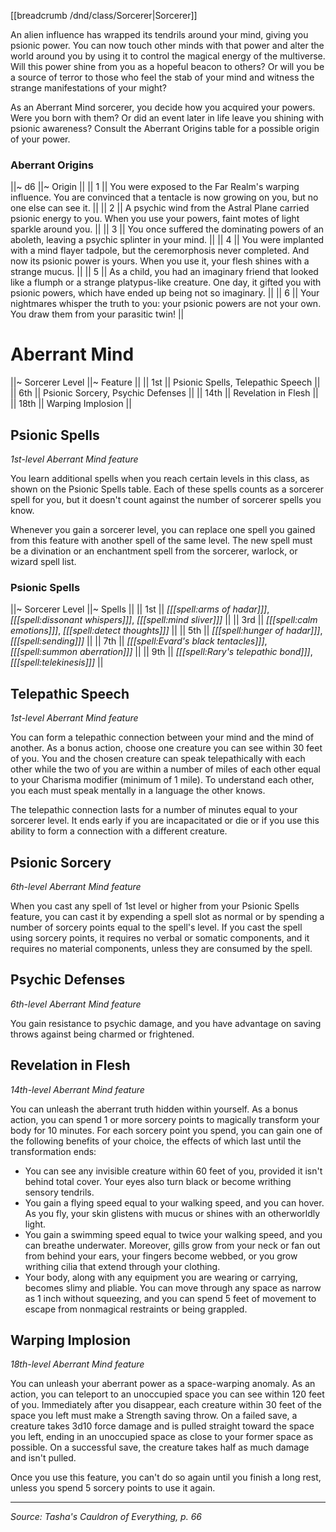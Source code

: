 [[breadcrumb /dnd/class/Sorcerer|Sorcerer]]

An alien influence has wrapped its tendrils around your mind, giving you psionic power. You can now touch other minds with that power and alter the world around you by using it to control the magical energy of the multiverse. Will this power shine from you as a hopeful beacon to others? Or will you be a source of terror to those who feel the stab of your mind and witness the strange manifestations of your might?

As an Aberrant Mind sorcerer, you decide how you acquired your powers. Were you born with them? Or did an event later in life leave you shining with psionic awareness? Consult the Aberrant Origins table for a possible origin of your power.

### Aberrant Origins

||~ d6 ||~ Origin ||
|| 1 || You were exposed to the Far Realm's warping influence. You are convinced that a tentacle is now growing on you, but no one else can see it. ||
|| 2 || A psychic wind from the Astral Plane carried psionic energy to you. When you use your powers, faint motes of light sparkle around you. ||
|| 3 || You once suffered the dominating powers of an aboleth, leaving a psychic splinter in your mind. ||
|| 4 || You were implanted with a mind flayer tadpole, but the ceremorphosis never completed. And now its psionic power is yours. When you use it, your flesh shines with a strange mucus. ||
|| 5 || As a child, you had an imaginary friend that looked like a flumph or a strange platypus-like creature. One day, it gifted you with psionic powers, which have ended up being not so imaginary. ||
|| 6 || Your nightmares whisper the truth to you: your psionic powers are not your own. You draw them from your parasitic twin! ||

# Aberrant Mind

||~ Sorcerer Level ||~ Feature ||
|| 1st || Psionic Spells, Telepathic Speech ||
|| 6th || Psionic Sorcery, Psychic Defenses ||
|| 14th || Revelation in Flesh ||
|| 18th || Warping Implosion ||

## Psionic Spells

_1st-level Aberrant Mind feature_

You learn additional spells when you reach certain levels in this class, as shown on the Psionic Spells table. Each of these spells counts as a sorcerer spell for you, but it doesn't count against the number of sorcerer spells you know.

Whenever you gain a sorcerer level, you can replace one spell you gained from this feature with another spell of the same level. The new spell must be a divination or an enchantment spell from the sorcerer, warlock, or wizard spell list.

### Psionic Spells

||~ Sorcerer Level ||~ Spells ||
|| 1st || _[[[spell:arms of hadar]]]_, _[[[spell:dissonant whispers]]]_, _[[[spell:mind sliver]]]_ ||
|| 3rd || _[[[spell:calm emotions]]]_, _[[[spell:detect thoughts]]]_ ||
|| 5th || _[[[spell:hunger of hadar]]]_, _[[[spell:sending]]]_ ||
|| 7th || _[[[spell:Evard's black tentacles]]]_, _[[[spell:summon aberration]]]_ ||
|| 9th || _[[[spell:Rary's telepathic bond]]]_, _[[[spell:telekinesis]]]_ ||

## Telepathic Speech

_1st-level Aberrant Mind feature_

You can form a telepathic connection between your mind and the mind of another. As a bonus action, choose one creature you can see within 30 feet of you. You and the chosen creature can speak telepathically with each other while the two of you are within a number of miles of each other equal to your Charisma modifier (minimum of 1 mile). To understand each other, you each must speak mentally in a language the other knows.

The telepathic connection lasts for a number of minutes equal to your sorcerer level. It ends early if you are incapacitated or die or if you use this ability to form a connection with a different creature.

## Psionic Sorcery

_6th-level Aberrant Mind feature_

When you cast any spell of 1st level or higher from your Psionic Spells feature, you can cast it by expending a spell slot as normal or by spending a number of sorcery points equal to the spell's level. If you cast the spell using sorcery points, it requires no verbal or somatic components, and it requires no material components, unless they are consumed by the spell.

## Psychic Defenses

_6th-level Aberrant Mind feature_

You gain resistance to psychic damage, and you have advantage on saving throws against being charmed or frightened.

## Revelation in Flesh

_14th-level Aberrant Mind feature_

You can unleash the aberrant truth hidden within yourself. As a bonus action, you can spend 1 or more sorcery points to magically transform your body for 10 minutes. For each sorcery point you spend, you can gain one of the following benefits of your choice, the effects of which last until the transformation ends:

* You can see any invisible creature within 60 feet of you, provided it isn't behind total cover. Your eyes also turn black or become writhing sensory tendrils.
* You gain a flying speed equal to your walking speed, and you can hover. As you fly, your skin glistens with mucus or shines with an otherworldly light.
* You gain a swimming speed equal to twice your walking speed, and you can breathe underwater. Moreover, gills grow from your neck or fan out from behind your ears, your fingers become webbed, or you grow writhing cilia that extend through your clothing.
* Your body, along with any equipment you are wearing or carrying, becomes slimy and pliable. You can move through any space as narrow as 1 inch without squeezing, and you can spend 5 feet of movement to escape from nonmagical restraints or being grappled.

## Warping Implosion

_18th-level Aberrant Mind feature_

You can unleash your aberrant power as a space-warping anomaly. As an action, you can teleport to an unoccupied space you can see within 120 feet of you. Immediately after you disappear, each creature within 30 feet of the space you left must make a Strength saving throw. On a failed save, a creature takes 3d10 force damage and is pulled straight toward the space you left, ending in an unoccupied space as close to your former space as possible. On a successful save, the creature takes half as much damage and isn't pulled.

Once you use this feature, you can't do so again until you finish a long rest, unless you spend 5 sorcery points to use it again.

----

*Source: Tasha's Cauldron of Everything, p. 66*
